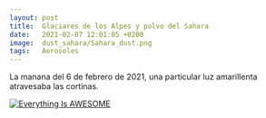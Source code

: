 ```yaml
---
layout: post
title:  Glaciares de los Alpes y polvo del Sahara
date:   2021-02-07 12:01:05 +0200
image:  dust_sahara/Sahara_dust.png
tags:   Aerosoles
---
```


La manana del 6 de febrero de 2021, una particular luz amarillenta atravesaba las cortinas. 


[![Everything Is AWESOME](https://www.nasa.gov/sites/default/files/styles/full_width_feature/public/images/706644main_705852main_GEOS5_full_full.jpeg)](https://gmao.gsfc.nasa.gov/research/aerosol/modeling/nr1_movie/aerosols_geos5.mp4 "Everything Is AWESOME")
